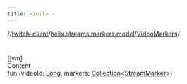 ```yaml
---
title: <init> -
---
```

//[twitch-client](../../index.md)/[helix.streams.markers.model](../index.md)/[VideoMarkers](index.md)/[<init>](-init-.md)



# <init>  
[jvm]  
Content  
fun [<init>](-init-.md)(videoId: [Long](https://kotlinlang.org/api/latest/jvm/stdlib/kotlin/-long/index.html), markers: [Collection](https://kotlinlang.org/api/latest/jvm/stdlib/kotlin.collections/-collection/index.html)<[StreamMarker](../-stream-marker/index.md)>)  




